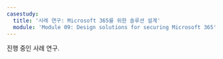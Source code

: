 ```yaml
---
casestudy:
  title: '사례 연구: Microsoft 365를 위한 솔루션 설계'
  module: 'Module 09: Design solutions for securing Microsoft 365'
---
```


진행 중인 사례 연구.